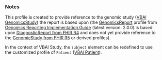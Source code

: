 ### Notes

This profile is created to provide reference to the genomic study ([VBAI GenomicsStudy](StructureDefinition-vbai-genomic-study.html)) the report is based upon (the [GenomicsReport](http://hl7.org/fhir/uv/genomics-reporting/StructureDefinition-genomics-report.html) profile from [Genomics Reporting Implementation Guide](http://hl7.org/fhir/uv/genomics-reporting/) (latest version: 2.0.0) is based upon [DiagnosticReport from FHIR R4](http://hl7.org/fhir/R4/diagnosticreport.html) and does not yet provide reference to the [GenomicStudy from FHIR R5](https://hl7.org/fhir/R5/genomicstudy.html) or derived profiles).

In the context of VBAI Study, the `subject` element can be redefined to use the customized profile of `Patient` ([VBAI Patient](https://kind-lab.github.io/vbai-fhir/StructureDefinition-vbai-patient.html)).
